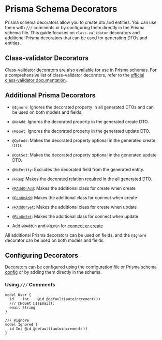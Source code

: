 # Prisma Schema Decorators

Prisma schema decorators allow you to create dto and entities.
You can use them with `///` comments or by configuring them directly in the Prisma schema file.
This guide focuses on `class-validator` decorators and additional Prisma decorators that can be
used for generating DTOs and entities.

## Class-validator Decorators

Class-validator decorators are also available for use in Prisma schemas.
For a comprehensive list of class-validator decorators, refer to the
[official class-validator documentation](https://github.com/typestack/class-validator#validation-decorators).

## Additional Prisma Decorators

- `@Ignore`: Ignores the decorated property in all generated DTOs and can be used on both models and fields.
- `@NoAdd`: Ignores the decorated property in the generated create DTO.
- `@NoSet`: Ignores the decorated property in the generated update DTO.
- `@OptAdd`: Makes the decorated property optional in the generated create DTO.
- `@OptSet`: Makes the decorated property optional in the generated update DTO.
- `@NoEntity`: Excludes the decorated field from the generated entity.

- `@RReq`: Makes the decorated relation required in the all generated DTO.
- [`@RAddOnAdd`][add]: Makes the additional class for create when create
- [`@RLnOnAdd`][link]: Makes the additional class for connect when create
- [`@RAddOnSet`][add]: Makes the additional class for create when update
- [`@RLnOnSet`][link]: Makes the additional class for connect when update
- Add `@RAddOn` and `@RLnOn` for [connect or create][linkOrAdd]

All additional Prisma decorators can be used on fields, and the `@Ignore` decorator can be used on both models and fields.

## Configuring Decorators

Decorators can be configured using the [configuration file](./config.md) or [Prisma schema config](./options) or by adding them directly in the schema.

### Using `///` Comments

```prisma
model User {
  id    Int    @id @default(autoincrement())
  /// @NoSet @IsEmail()
  email String
}

/// @Ignore
model Ignored {
  id Int @id @default(autoincrement())
}
```

[add]: https://www.prisma.io/docs/concepts/components/prisma-client/relation-queries#nested-writes
[link]: https://www.prisma.io/docs/concepts/components/prisma-client/relation-queries#connect-an-existing-record
[linkOrAdd]: https://www.prisma.io/docs/concepts/components/prisma-client/relation-queries#connect-or-create-a-record
